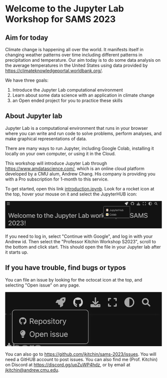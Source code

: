 # Welcome to the Jupyter Lab Workshop for SAMS 2023

## Aim for today

Climate change is happening all over the world. It manifests itself in changing weather patterns over time including different patterns in precipitation and temperature. Our aim today is to do some data analysis on the average temperatures in the United States using data provided by https://climateknowledgeportal.worldbank.org/.

We have three goals:
1. Introduce the Jupyter Lab computational environment
2. Learn about some data science with an application in climate change
3. an Open ended project for you to practice these skills

## About Jupyter lab

Jupyter Lab is a computational environment that runs in your browser where you can write and run code to solve problems, perform analyses, and make graphical representations of data. 

There are many ways to run Jupyter, including Google Colab, installing it locally on your own computer, or using it in the Cloud.

This workshop will introduce Jupyter Lab through https://www.amdatascience.com/, which is an online cloud platform developed by a CMU alum, Andrew Chang. His company is providing you with a Pro subscription for 1-month to this service.

To get started, open this link [introduction.ipynb](introduction.ipynb). Look for a rocket icon at the top, hover your mouse on it and select the JupyterHUB icon:

![figure](rocket.png)

If you need to log in, select "Continue with Google", and log in with your Andrew id. Then select the "Professor Kitchin Workshop S2023", scroll to the bottom and click start. This should open the file in your Jupyter lab after it starts up.

## If you have trouble, find bugs or typos

You can file an issue by looking for the octocat icon at the top, and selecting "Open issue" on any page.

![img](issues.png)

You can also go to https://github.com/jkitchin/sams-2023/issues. You will need a GitHUB account to post issues. You can also find me (Prof. Kitchin) on Discord at https://discord.gg/upZuWP4hdz, or by email at [jkitchin@andrew.cmu.edu](mailto://jkitchin@andrew.cmu.edu).